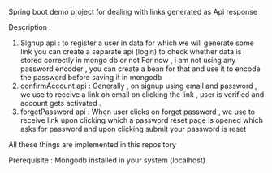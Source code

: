 Spring boot demo project for dealing with links generated as Api response 

Description : 
 1. Signup api : to register a user in data for which we will generate some link
        you can create a separate api (login) to check whether data is stored correctly in mongo db or not 
        For now , i am not using  any password encoder , you can create a bean for that and use it to encode 
        the password before saving it in mongodb 
2. confirmAccount api : Generally , on signup using email and password , we use to receive a link on email
        on clicking the link , user is verified and account gets activated .
3. forgetPassword api : When user clicks on forget password , we use to receive link upon clicking which a password reset
        page is opened which asks for password and upon clicking submit your password is reset

All these things are implemented in this repository

Prerequisite :
Mongodb installed in your system (localhost)